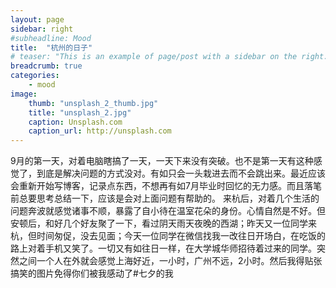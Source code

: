 ```yaml
---
layout: page
sidebar: right
#subheadline: Mood
title:  "杭州的日子"
# teaser: "This is an example of page/post with a sidebar on the right."
breadcrumb: true
categories:
    - mood
image:
    thumb: "unsplash_2_thumb.jpg"
    title: "unsplash_2.jpg"
    caption: Unsplash.com
    caption_url: http://unsplash.com
---
```


9月的第一天，对着电脑瞎搞了一天，一天下来没有突破。也不是第一天有这种感觉了，到底是解决问题的方式没对。有如只会一头栽进去而不会跳出来。最近应该会重新开始写博客，记录点东西，不想再有如7月毕业时回忆的无力感。而且落笔前总要思考总结一下，应该是会对上面问题有帮助的。
来杭后，对着几个生活的问题奔波就感觉诸事不顺，暴露了自小待在温室花朵的身份。心情自然是不好。但安顿后，和好几个好友聚了一下，看过阴天雨天夜晚的西湖；昨天又一位同学来杭，但时间匆促，没去见面；今天一位同学在微信找我一改往日开场白，在吃饭的路上对着手机又笑了。一切又有如往日一样，在大学城华师招待着过来的同学。突然之间一个人在外就会感觉上海好近，一小时，广州不远，2小时。然后我得贴张搞笑的图片免得你们被我感动了#七夕的我
